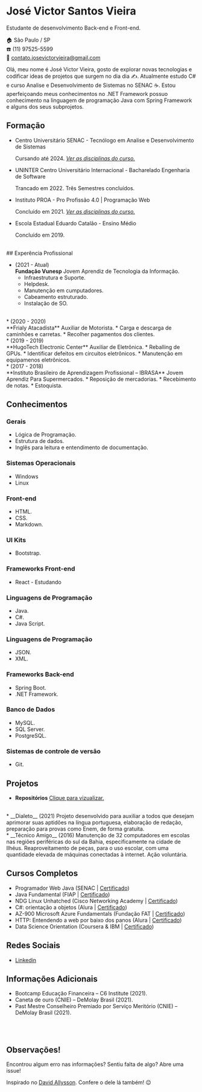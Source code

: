 # José Victor Santos Vieira
Estudante de desenvolvimento Back-end e Front-end.

:house:    São Paulo / SP <br>
:phone:   (11) 97525-5599 <br>
:email:  contato.josevictorvieira@gmail.com


Olá, meu nome é José Victor Vieira, gosto de explorar novas tecnologias e codificar ideas de projetos que surgem no dia dia ✍. Atualmente estudo C# e curso Analise e Desenvolvimento de Sistemas no SENAC ☕. Estou aperfeiçoando meus conhecimentos no .NET Framework possuo conhecimento na linguagem de programação Java com Spring Framework e alguns dos seus subprojetos.
<br>

## Formação

* Centro Universitário SENAC - Tecnólogo em Analise e Desenvolvimento de Sistemas

  Cursando até 2024.
  [_Ver as disciplinas do curso._](DISCIPLINAS.md#tecnólogo-em-análise-e-desenvolvimento-de-sistemas)
  <br>

* UNINTER Centro Universitário Internacional - Bacharelado Engenharia de Software

  Trancado em 2022.
  Três Semestres concluídos.
  <br>

* Instituto PROA - Pro Profissão 4.0 | Programação Web

  Concluído em 2021.
    [_Ver as disciplinas do curso._](DISCIPLINAS.md#tecnólogo-em-análise-e-desenvolvimento-de-sistemas)
  <br>

* Escola Estadual Eduardo Catalão - Ensino Médio

  Concluído em 2019.
<br>
## Experência Profissional

  * (2021 - Atual) <br>
  **Fundação Vunesp**
  Jovem Aprendiz de Tecnologia da Informação.
    * Infraestrutura e Suporte.
    * Helpdesk.
    * Manutenção em cumputadores.
    * Cabeamento estruturado.
    * Instalação de SO.
  <br>
  * (2020 - 2020) <br>
  **Frialy Atacadista**
  Auxiliar de Motorista.
    * Carga e descarga de caminhões e carretas.
    * Recolher pagamentos dos clientes.
  <br>
  * (2019 - 2019) <br>
  **HugoTech Electronic Center**
  Auxiliar de Eletrônica.
    * Reballing de GPUs.
    * Identificar defeitos em circuitos eletrônicos.
    * Manutenção em equipamenos eletrônicos.
  <br>
  * (2017 - 2018) <br>
  **Instituto Brasileiro de Aprendizagem Profissional – IBRASA**
  Jovem Aprendiz Para Supermercados.
    * Reposição de mercadorias.
    * Recebimento de notas.
    * Estoquista.
  <br>

## Conhecimentos

### Gerais

  * Lógica de Programação.
  * Estrutura de dados.
  * Inglês para leitura e entendimento de documentação.

### Sistemas Operacionais

  * Windows
  * Linux

### Front-end
* HTML.
* CSS.
* Markdown.

### UI Kits
* Bootstrap.

### Frameworks Front-end
* React - Estudando

### Linguagens de Programação
* Java.
* C#.
* Java Script.

### Linguagens de Programação
* JSON.
* XML.

### Frameworks Back-end
* Spring Boot.
* .NET Framework.

### Banco de Dados
* MySQL.
* SQL Server.
* PostgreSQL.

### Sistemas de controle de versão
* Git.

## Projetos

* __Repositórios__ [Clique para vizualizar.](https://github.com/jvieira562?tab=repositories)
<br>
* __Dialeto__ (2021) Projeto desenvolvido para auxiliar a todos que
  desejam aprimorar suas aptidões na língua
  portuguesa, elaboração de redação,
  preparação para provas como Enem, de forma
  gratuita.
<br>
* __Técnico Amigo__ (2016) Manutenção de 32 computadores em escolas
nas regiões periféricas do sul da Bahia,
especificamente na cidade de Ilhéus.
Reaproveitamento de peças, para o uso
escolar, com uma quantidade elevada de
máquinas conectadas à internet. Ação
voluntária.


## Cursos Completos
* Programador Web Java (SENAC | [Certificado](http://www1.intranet.sp.senac.br/senac_solution/pss/relatorios/certificados/NBASVIARAPIDA/mod29.cfm?CRYPTALGID=06957d30-09d8-11ec-a389-a8b3f2b3c318&dt=2021-08-30-18.19.56.000000))
* Java Fundamental (FIAP | [Certificado](https://on.fiap.com.br/pluginfile.php/1/local_nanocourses/certificado_nanocourse/35856/d83b1f451c0b507576624da1aebd4f2c/certificado.png))
* NDG Linux Unhatched (Cisco Networking Academy | [Certificado](https://drive.google.com/file/d/1KrlB0J2RVD_JIkdPOL9XGTCKBqZ6FxTw/view))
* C#: orientação a objetos (Alura | [Certificado](https://cursos.alura.com.br/certificate/0c414f13-7045-4f75-b548-5534a3d55f4f))
* AZ-900 Microsoft Azure Fundamentals (Fundação FAT | [Certificado](https://drive.google.com/file/d/1kAzlk_2Lx0rUk_ix5ZeX3Ozrl5ge8leA/view))
* HTTP: Entendendo a web por baixo dos panos (Alura | [Certificado](https://cursos.alura.com.br/certificate/e8d78bae-aa94-44d4-a42b-17b159974d07))
* Data Science Orientation (Coursera & IBM | [Certificado](https://www.credly.com/badges/24fedde8-1a06-4bc7-ad25-beb59da3ccee?source=linked_in_profile))

## Redes Sociais
*  [Linkedin](https://www.linkedin.com/in/josevictorvieira/)

## Informações Adicionais
* Bootcamp Educação Financeira – C6 Institute (2021).
* Caneta de ouro (CNIE) – DeMolay Brasil (2021).
* Past Mestre Conselheiro Premiado por Serviço Meritório (CNIE) – DeMolay Brasil (2021).


<br><br>

## Observações!
Encontrou algum erro nas informações? Sentiu falta de algo? Abre uma issue! <br>

Inspirado no [David Allysson](https://github.com/davidallysson). Confere o dele lá também! :wink:
